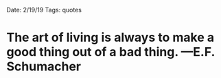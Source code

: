 Date: 2/19/19
Tags: quotes

# The art of living is always to make a good thing out of a bad thing. —E.F. Schumacher